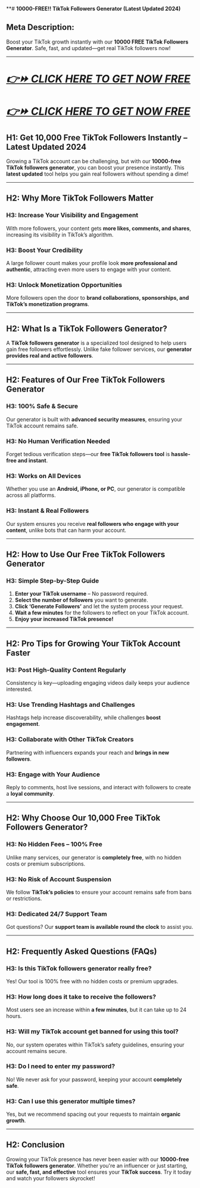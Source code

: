 **# **10000-FREE!! TikTok Followers Generator (Latest Updated 2024)**

## **Meta Description:**
Boost your TikTok growth instantly with our **10000 FREE TikTok Followers Generator**. Safe, fast, and updated—get real TikTok followers now!

---
# ***[👉⏩ CLICK HERE TO GET NOW FREE](https://rosofferzone.com/tiktok/)***

# ***[👉⏩ CLICK HERE TO GET NOW FREE](https://rosofferzone.com/tiktok/)***


## **H1: Get 10,000 Free TikTok Followers Instantly – Latest Updated 2024**

Growing a TikTok account can be challenging, but with our **10000-free TikTok followers generator**, you can boost your presence instantly. This **latest updated** tool helps you gain real followers without spending a dime!

---

## **H2: Why More TikTok Followers Matter**

### **H3: Increase Your Visibility and Engagement**
With more followers, your content gets **more likes, comments, and shares**, increasing its visibility in TikTok’s algorithm.

### **H3: Boost Your Credibility**
A large follower count makes your profile look **more professional and authentic**, attracting even more users to engage with your content.

### **H3: Unlock Monetization Opportunities**
More followers open the door to **brand collaborations, sponsorships, and TikTok’s monetization programs**.

---

## **H2: What Is a TikTok Followers Generator?**

A **TikTok followers generator** is a specialized tool designed to help users gain free followers effortlessly. Unlike fake follower services, our **generator provides real and active followers**.

---

## **H2: Features of Our Free TikTok Followers Generator**

### **H3: 100% Safe & Secure**
Our generator is built with **advanced security measures**, ensuring your TikTok account remains safe.

### **H3: No Human Verification Needed**
Forget tedious verification steps—our **free TikTok followers tool** is **hassle-free and instant**.

### **H3: Works on All Devices**
Whether you use an **Android, iPhone, or PC**, our generator is compatible across all platforms.

### **H3: Instant & Real Followers**
Our system ensures you receive **real followers who engage with your content**, unlike bots that can harm your account.

---

## **H2: How to Use Our Free TikTok Followers Generator**

### **H3: Simple Step-by-Step Guide**
1. **Enter your TikTok username** – No password required.
2. **Select the number of followers** you want to generate.
3. **Click ‘Generate Followers’** and let the system process your request.
4. **Wait a few minutes** for the followers to reflect on your TikTok account.
5. **Enjoy your increased TikTok presence!**

---

## **H2: Pro Tips for Growing Your TikTok Account Faster**

### **H3: Post High-Quality Content Regularly**
Consistency is key—uploading engaging videos daily keeps your audience interested.

### **H3: Use Trending Hashtags and Challenges**
Hashtags help increase discoverability, while challenges **boost engagement**.

### **H3: Collaborate with Other TikTok Creators**
Partnering with influencers expands your reach and **brings in new followers**.

### **H3: Engage with Your Audience**
Reply to comments, host live sessions, and interact with followers to create a **loyal community**.

---

## **H2: Why Choose Our 10,000 Free TikTok Followers Generator?**

### **H3: No Hidden Fees – 100% Free**
Unlike many services, our generator is **completely free**, with no hidden costs or premium subscriptions.

### **H3: No Risk of Account Suspension**
We follow **TikTok’s policies** to ensure your account remains safe from bans or restrictions.

### **H3: Dedicated 24/7 Support Team**
Got questions? Our **support team is available round the clock** to assist you.

---

## **H2: Frequently Asked Questions (FAQs)**

### **H3: Is this TikTok followers generator really free?**
Yes! Our tool is 100% free with no hidden costs or premium upgrades.

### **H3: How long does it take to receive the followers?**
Most users see an increase within **a few minutes**, but it can take up to 24 hours.

### **H3: Will my TikTok account get banned for using this tool?**
No, our system operates within TikTok’s safety guidelines, ensuring your account remains secure.

### **H3: Do I need to enter my password?**
No! We never ask for your password, keeping your account **completely safe**.

### **H3: Can I use this generator multiple times?**
Yes, but we recommend spacing out your requests to maintain **organic growth**.

---

## **H2: Conclusion**

Growing your TikTok presence has never been easier with our **10000-free TikTok followers generator**. Whether you're an influencer or just starting, our **safe, fast, and effective** tool ensures your **TikTok success**. Try it today and watch your followers skyrocket!

